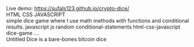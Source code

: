 Live demo:  https://sufals123.github.io/crypto-dice/
</br>
HTML CSS JAVASCRIPT 
</br>
 simple dice game where I use math methods with functions and conditional results. javascript js random conditional-statements html-css-javascript dice-game ...
 </br>
 Untitled Dice is a bare-bones bitcoin dice 
 
